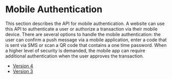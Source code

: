 # Mobile Authentication

This section describes the API for mobile authentication. A website can use this API to authenticate a user or authorize a transaction via their mobile device.
There are several options to handle the mobile authentication: the user can confirm a push message via a mobile application, enter a code that is sent via SMS 
or scan a QR code that contains a one time password. When a higher level of security is demanded, the mobile app can require additional authentication when the
user approves the transaction.

* [Version 4](mobile-authentication-v4.md)
* [Version 3](mobile-authentication-v3.md)
